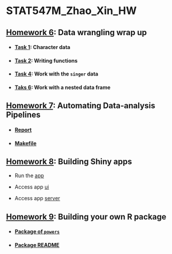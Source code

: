 # STAT547M_Zhao_Xin_HW

## [Homework 6](https://github.com/zxkathy/STAT547M_Zhao_Xin_HW/tree/master/HW6): Data wrangling wrap up

- #### [Task 1](https://github.com/zxkathy/STAT547M_Zhao_Xin_HW/blob/master/HW6/Task1/HW01_1.md): Character data

- #### [Task 2](https://github.com/zxkathy/STAT547M_Zhao_Xin_HW/blob/master/HW6/Task2/HW01_2.md): Writing functions

- #### [Task 4](https://github.com/zxkathy/STAT547M_Zhao_Xin_HW/blob/master/HW6/Task4/HW01_4.md): Work with the `singer` data

- #### [Taks 6](https://github.com/zxkathy/STAT547M_Zhao_Xin_HW/blob/master/HW6/Task6/HW01_6.md): Work with a nested data frame

## [Homework 7](https://github.com/zxkathy/STAT547M_Zhao_Xin_HW/tree/master/HW7): Automating Data-analysis Pipelines

- #### [Report](https://github.com/zxkathy/STAT547M_Zhao_Xin_HW/blob/master/HW7/report.md)
- #### [Makefile](https://github.com/zxkathy/STAT547M_Zhao_Xin_HW/blob/master/HW7/Makefile)

## [Homework 8](https://github.com/zxkathy/STAT547M_Zhao_Xin_HW/tree/master/HW8): Building Shiny apps

- Run the [app](https://zxkathy.shinyapps.io/earthquake_in_the_past_100_years_analysis/)

- Access app [ui](https://github.com/zxkathy/STAT547M_Zhao_Xin_HW/blob/master/HW8/ui.R)

- Access app [server](https://github.com/zxkathy/STAT547M_Zhao_Xin_HW/blob/master/HW8/server.R)


## [Homework 9](https://github.com/zxkathy/STAT547M_Zhao_Xin_HW/blob/master/HW9/README.md): Building your own R package

- #### [Package of `powers`](https://github.com/zxkathy/powers)

- #### [Package README](https://github.com/zxkathy/powers/blob/master/README.md)
